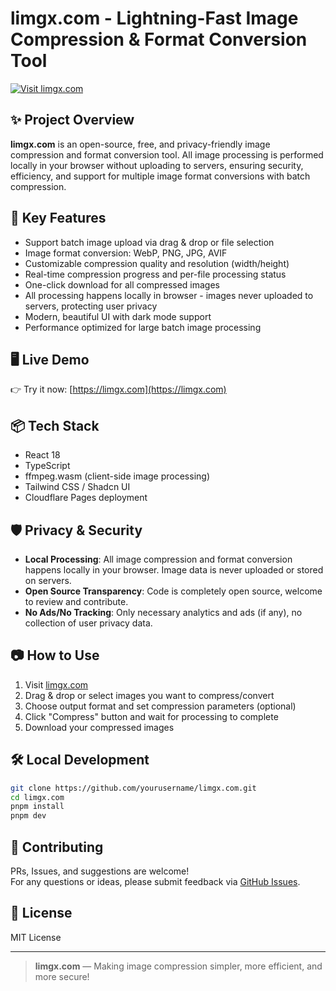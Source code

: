 # limgx.com - Lightning-Fast Image Compression & Format Conversion Tool

[![Visit limgx.com](https://img.shields.io/badge/Live%20Demo-limgx.com-blue?style=for-the-badge)](https://limgx.com)

## ✨ Project Overview

**limgx.com** is an open-source, free, and privacy-friendly image compression and format conversion tool. All image processing is performed locally in your browser without uploading to servers, ensuring security, efficiency, and support for multiple image format conversions with batch compression.

## 🚀 Key Features

- Support batch image upload via drag & drop or file selection
- Image format conversion: WebP, PNG, JPG, AVIF
- Customizable compression quality and resolution (width/height)
- Real-time compression progress and per-file processing status
- One-click download for all compressed images
- All processing happens locally in browser - images never uploaded to servers, protecting user privacy
- Modern, beautiful UI with dark mode support
- Performance optimized for large batch image processing

## 🖥️ Live Demo

👉 Try it now: [https://limgx.com](https://limgx.com)

## 📦 Tech Stack

- React 18
- TypeScript
- ffmpeg.wasm (client-side image processing)
- Tailwind CSS / Shadcn UI
- Cloudflare Pages deployment

## 🛡️ Privacy & Security

- **Local Processing**: All image compression and format conversion happens locally in your browser. Image data is never uploaded or stored on servers.
- **Open Source Transparency**: Code is completely open source, welcome to review and contribute.
- **No Ads/No Tracking**: Only necessary analytics and ads (if any), no collection of user privacy data.

## 📷 How to Use

1. Visit [limgx.com](https://limgx.com)
2. Drag & drop or select images you want to compress/convert
3. Choose output format and set compression parameters (optional)
4. Click "Compress" button and wait for processing to complete
5. Download your compressed images

## 🛠️ Local Development

```bash
git clone https://github.com/yourusername/limgx.com.git
cd limgx.com
pnpm install
pnpm dev
```

## 🤝 Contributing

PRs, Issues, and suggestions are welcome!  
For any questions or ideas, please submit feedback via [GitHub Issues](https://github.com/yourusername/limgx.com/issues).

## 📄 License

MIT License

---

> **limgx.com** — Making image compression simpler, more efficient, and more secure!